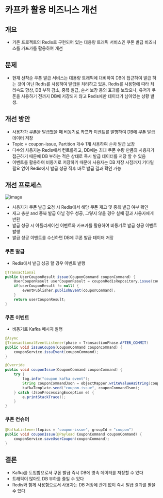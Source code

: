 # 카프카 활용 비즈니스 개선

## 개요

- 기존 프로젝트의 Redis로 구현되어 있는 대용량 트래픽 서비스인 쿠폰 발급 비즈니스를 카프카를 활용하여 개선

## 문제

- 현재 선착순 쿠폰 발급 서비스는 대용량 트래픽에 대비하여 DB에 접근하여 발급 하는 것이 아닌 Redis를 사용하여 발급을 처리하고 있음.  Redis를 사용함에 따라 처리속도 향상, DB 부하 감소, 중복 발급, 순서 보장 등의 효과를 보았으나, 유저가 쿠폰을 사용하기 전까지 DB에 저장되지 않고 Redis에만 데이터가 남아있는 상황 발생.

## 개선 방안

- 사용자가 쿠폰을 발급했을 때 비동기로 카프카 이벤트를 발행하여 DB에 쿠폰 발급 데이터 저장
- Topic = coupon-issue, Partition 개수 1개 사용하여 순차 발급 보장
- 다수의 사용자는 Redis에서 컨트롤하고,  DB에는 최대 쿠폰 수량 만큼의 사용자가 접근하기 때문에 DB 부하는 적은 상태로 즉시 발급 데이터를 저장 할 수 있음
- 이벤트를 활용하여 비동기로 저장하기 때문에 사용자는 DB 저장 시점까지 기다릴 필요 없이 Redis에서 발급 성공 직후 바로 발급 결과 확인 가능

## 개선 프로세스
![image](https://github.com/user-attachments/assets/bef158ac-0cf7-41c4-a580-a74c9326cba9)
- 사용자가 쿠폰 발급 요청 시 Redis에서 해당 쿠폰 재고 및 중복 발급 여부 확인
- 재고 충분 and 중복 발급 아닐 경우 성공, 그렇지 않을 경우 실패 결과 사용자에게 반환
- 발급 성공 시 어플리케이션 이벤트와 카프카를 활용하여 비동기로 발급 성공 이벤트 발행
- 발급 성공 이벤트를 수신하면 DB에 쿠폰 발급 데이터 저장

### 쿠폰 발급

- Redis에서 발급 성공 할 경우 이벤트 발행

```java
@Transactional
public UserCouponResult issue(CouponCommand couponCommand) {
	UserCouponResult userCouponResult = couponRedisRepository.issue(couponCommand);
	if(userCouponResult != null) {
		eventPublisher.publishEvent(couponCommand);
	}
	return userCouponResult;
}
```

### 쿠폰 이벤트

- 비동기로 Kafka 메시지 발행

```java
@Async
@TransactionalEventListener(phase = TransactionPhase.AFTER_COMMIT)
public void issueCoupon(CouponCommand couponCommand) {
	couponService.issuEvent(couponCommand);
}

@Override
public void couponIssue(CouponCommand couponCommand) {
	try {
		log.info("coupon kafka event");
		String couponCommandJson = objectMapper.writeValueAsString(couponCommand);
		kafkaTemplate.send("coupon-issue", couponCommandJson);
	} catch (JsonProcessingException e) {
		e.printStackTrace();
	}
}
```

### 쿠폰 컨슈머

```java
@KafkaListener(topics = "coupon-issue", groupId = "coupon")
public void couponIssue(@Payload CouponCommand couponCommand) {
	couponService.saveUserCoupon(couponCommand);
}
```

## 결론

- Kafka를 도입함으로서 쿠폰 발급 즉시 DB에 영속 데이터를 저장할 수 있다
- 트래픽이 많아도 DB 부하를 줄일 수 있다
- Redis와 함께 사용함으로서 사용자는 DB 저장에 관계 없이 즉시 발급 결과를 받을 수 있다
